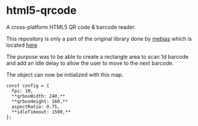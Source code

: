 # html5-qrcode
A cross-platform HTML5 QR code &amp; barcode reader.

This repository is only a part of the original library done by [mebjas](https://github.com/mebjas) which is located [here](https://github.com/mebjas/html5-qrcode)

The purpose was to be able to create a rectangle area to scan 1d barcode and add an idle delay to allow the user to move to the next barcode.

The object can now be initialized with this map.

```
const config = {
  fps: 10,
  **qrboxWidth: 240,**
  **qrboxHeight: 160,**
  aspectRatio: 0.75,
  **idleTimeout: 1500,**
};
```
